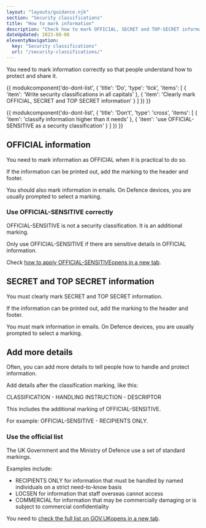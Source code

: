 ```yaml
---
layout: "layouts/guidance.njk"
section: "Security classifications"
title: "How to mark information"
description: "Check how to mark OFFICIAL, SECRET and TOP-SECRET information and how to use OFFICIAL-SENSITIVE correctly in Defence."
dateUpdated: 2023-08-08
eleventyNavigation:
  key: "Security classifications"
  url: "/security-classifications/"
---
```


You need to mark information correctly so that people understand how to protect and share it.

{{ modukcomponent('do-dont-list', {
  'title': 'Do',
  'type': 'tick',
  'items': [
    {
      'item': 'Write security classifications in all capitals'
    },
    {
      'item': 'Clearly mark OFFICIAL, SECRET and TOP SECRET information'
    }
  ]
}) }}

{{ modukcomponent('do-dont-list', {
  'title': 'Don’t',
  'type': 'cross',
  'items': [
    {
      'item': 'classify information higher than it needs'
    },
    {
      'item': 'use OFFICIAL-SENSITIVE as a security classification'
    }
  ]
}) }}

## OFFICIAL information

You need to mark information as OFFICIAL when it is practical to do so.

If the information can be printed out, add the marking to the header and footer. 

You should also mark information in emails. On Defence devices, you are usually prompted to select a marking. 


### Use OFFICIAL-SENSITIVE correctly

OFFICIAL-SENSITIVE is not a security classification. It is an additional marking. 

Only use OFFICIAL-SENSITIVE if there are sensitive details in OFFICIAL information.

Check <a href="https://www.gov.uk/government/publications/government-security-classifications/government-security-classifications-policy-html#additional-markings:~:text=Applying%20the%20%2DSENSITIVE%20marking" target="_blank">how to apply OFFICIAL-SENSITIVE<span class="govuk-visually-hidden">opens in a new tab</span></a>.


## SECRET and TOP SECRET information

You must clearly mark SECRET and TOP SECRET information. 

If the information can be printed out, add the marking to the header and footer. 

You must mark information in emails. On Defence devices, you are usually prompted to select a marking. 

## Add more details

Often, you can add more details to tell people how to handle and protect information.

Add details after the classification marking, like this:

CLASSIFICATION - HANDLING INSTRUCTION - DESCRIPTOR

This includes the additional marking of OFFICIAL-SENSITIVE. 

For example: OFFICIAL-SENSITIVE - RECIPIENTS ONLY.

### Use the official list

The UK Government and the Ministry of Defence use a set of standard markings.

Examples include:

- RECIPIENTS ONLY for information that must be handled by named individuals on a strict need-to-know basis
- LOCSEN for information that staff overseas cannot access
- COMMERCIAL for information that may be commercially damaging or is subject to commercial confidentiality

You need to <a href="https://www.gov.uk/government/publications/government-security-classifications/government-security-classifications-policy-html#additional-markings" target="_blank">check the full list on GOV.UK<span class="govuk-visually-hidden">opens in a new tab</span></a>.
